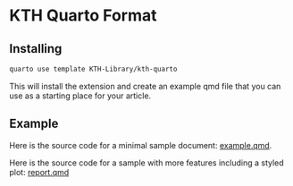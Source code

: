 # KTH Quarto Format

## Installing

```bash
quarto use template KTH-Library/kth-quarto
```

This will install the extension and create an example qmd file that you can use as a starting place for your article.

## Example

Here is the source code for a minimal sample document: [example.qmd](example.qmd).

Here is the source code for a sample with more features including a styled plot: [report.qmd](report.qmd)

